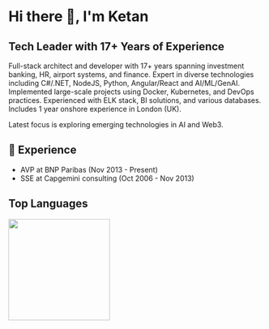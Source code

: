 # Hi there 👋, I'm Ketan

## Tech Leader with 17+ Years of Experience
Full-stack architect and developer with 17+ years spanning investment banking, HR, airport systems, and finance. Expert in diverse technologies including C#/.NET, NodeJS, Python, Angular/React and AI/ML/GenAI. Implemented large-scale projects using Docker, Kubernetes, and DevOps practices. Experienced with ELK stack, BI solutions, and various databases. Includes 1 year onshore experience in London (UK). 

Latest focus is exploring emerging technologies in AI and Web3. 


## 💼 Experience
- AVP at BNP Paribas (Nov 2013 - Present)
- SSE at Capgemini consulting (Oct 2006 - Nov 2013)

## Top Languages
<a href="https://github.com/anuraghazra/convoychat">
  <img height=200 align="center" src="https://github-readme-stats.vercel.app/api/top-langs?username=ketan27j&layout=compact&langs_count=8&card_width=300" />
</a>

<!-- The tech stats section below will be automatically updated by GitHub Actions -->
<!-- Don't modify this section, it will be replaced with up-to-date stats -->